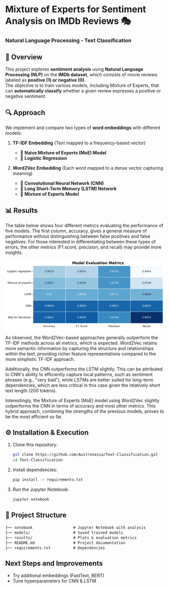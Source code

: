 # Mixture of Experts for Sentiment Analysis on IMDb Reviews 🎭  
### **Natural Language Processing - Text Classification**

## 📌 Overview  
This project explores **sentiment analysis** using **Natural Language Processing (NLP)** on the **IMDb dataset**, which consists of movie reviews labeled as **positive (1) or negative (0)**.  
The objective is to train various models, including Mixture of Experts, that can **automatically classify** whether a given review expresses a positive or negative sentiment.  

## 🔍 **Approach**  
We implement and compare two types of **word embeddings** with different models:  

1. **TF-IDF Embedding** (Text mapped to a frequency-based vector)  
   - 📌 **Naive Mixture of Experts (MoE) Model**  
   - 📌 **Logistic Regression**  

2. **Word2Vec Embedding** (Each word mapped to a dense vector capturing meaning)  
   - 📌 **Convolutional Neural Network (CNN)**  
   - 📌 **Long Short-Term Memory (LSTM) Network**
   - 📌 **Mixture of Experts Model**

## 📊 **Results**

The table below shows four different metrics evaluating the performance of five models. The first column, accuracy, gives a general measure of performance without distinguishing between false positives and false negatives. For those interested in differentiating between these types of errors, the other metrics (F1 score, precision, and recall) may provide more insights.

![Alt text](results/recap_table.jpg)

As observed, the Word2Vec-based approaches generally outperform the TF-IDF methods across all metrics, which is expected. Word2Vec retains more semantic information by capturing the structure and relationships within the text, providing richer feature representations compared to the more simplistic TF-IDF approach.

Additionally, the CNN outperforms the LSTM slightly. This can be attributed to CNN's ability to efficiently capture local patterns, such as sentiment phrases (e.g., "very bad"), while LSTMs are better suited for long-term dependencies, which are less critical in this case given the relatively short text length (200 tokens).

Interestingly, the Mixture of Experts (MoE) model using Word2Vec slightly outperforms the CNN in terms of accuracy and most other metrics. This hybrid approach, combining the strengths of the previous models, proves to be the most efficient so far.

## ⚙️ **Installation & Execution**  
1. Clone this repository:  
   ````bash 
   git clone https://github.com/Austronesia/Text-Classification.git
   cd Text-Classification
2. Install dependencies:
   ````bash 
   pip install -r requirements.txt
3. Run the Jupyter Notebook:
   ````bash 
   jupyter notebook

## 📁 Project Structure
```  
├── notebook                  # Jupyter Notebook with analysis
├── models/                   # Saved trained models
├── results/                  # Plots & evaluation metrics
├── README.md                 # Project documentation
├── requirements.txt          # Dependencies
``` 



## Next Steps and Improvements
- Try additional embeddings (FastText, BERT)
- Tune hyperparameters for CNN & LSTM

